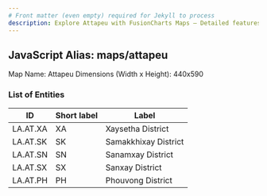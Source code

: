 ```yaml
---
# Front matter (even empty) required for Jekyll to process
description: Explore Attapeu with FusionCharts Maps – Detailed features for seamless integration. Try now & enhance your data visualization today! 
---
```


## JavaScript Alias: maps/attapeu

Map Name: Attapeu
Dimensions (Width x Height): 440x590

### List of Entities

ID | Short label | Label
---|---|---|
LA.AT.XA|XA|Xaysetha District
LA.AT.SK|SK|Samakkhixay District
LA.AT.SN|SN|Sanamxay District
LA.AT.SX|SX|Sanxay District
LA.AT.PH|PH|Phouvong District